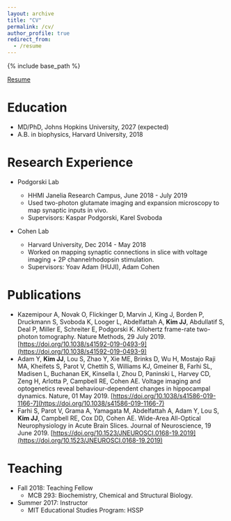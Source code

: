 ```yaml
---
layout: archive
title: "CV"
permalink: /cv/
author_profile: true
redirect_from:
  - /resume
---
```


{% include base_path %}

[Resume](http://jeongjunjjkim.github.io/files/Resume2019.pdf)

Education
======
* MD/PhD, Johns Hopkins University, 2027 (expected)
* A.B. in biophysics, Harvard University, 2018


Research Experience
======
* Podgorski Lab
  * HHMI Janelia Research Campus, June 2018 - July 2019
  * Used two-photon glutamate imaging and expansion microscopy to map synaptic inputs in vivo.
  * Supervisors: Kaspar Podgorski, Karel Svoboda

* Cohen Lab
  * Harvard University, Dec 2014 - May 2018
  * Worked on mapping synaptic connections in slice with voltage imaging + 2P channelrhodopsin stimulation.
  * Supervisors: Yoav Adam (HUJI), Adam Cohen
  
  
Publications
======
* Kazemipour A, Novak O, Flickinger D, Marvin J, King J, Borden P, Druckmann S, Svoboda K, Looger L,
Abdelfattah A, **Kim JJ**, Abdullatif S, Deal P, Miller E, Schreiter E, Podgorski K. Kilohertz frame-rate two-photon tomography. Nature Methods, 29 July 2019. [https://doi.org/10.1038/s41592-019-0493-9](https://doi.org/10.1038/s41592-019-0493-9)
* Adam Y, **Kim JJ**, Lou S, Zhao Y, Xie ME, Brinks D, Wu H, Mostajo Raji MA, Kheifets S, Parot V, Chettih S, Williams KJ, Gmeiner B, Farhi SL, Madisen L, Buchanan EK, Kinsella I, Zhou D, Paninski L, Harvey CD, Zeng H, Arlotta P, Campbell RE, Cohen AE. Voltage imaging and optogenetics reveal behaviour-dependent changes in hippocampal dynamics. Nature, 01 May 2019. [https://doi.org/10.1038/s41586-019-1166-7](https://doi.org/10.1038/s41586-019-1166-7)
* Farhi S, Parot V, Grama A, Yamagata M, Abdelfattah A, Adam Y, Lou S, **Kim JJ**, Campbell RE, Cox DD, Cohen AE. Wide-Area All-Optical Neurophysiology in Acute Brain Slices. Journal of Neuroscience, 19 June 2019. [https://doi.org/10.1523/JNEUROSCI.0168-19.2019](https://doi.org/10.1523/JNEUROSCI.0168-19.2019)
 
  
Teaching
======
* Fall 2018: Teaching Fellow
  * MCB 293: Biochemistry, Chemical and Structural Biology.
* Summer 2017: Instructor
  * MIT Educational Studies Program: HSSP